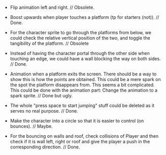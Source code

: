 - Flip animation left and right. // Obsolete.

- Boost upwards when player touches a platform (tp for starters (not)). // Done.

- For the character sprite to go through the platforms from below, we could check 
	the relative vertical position of the two, and toggle the tangibility of the platform. // Obsolete

- Instead of having the character portal through the other side when touching an edge, 
	we could have a wall blocking the way on both sides. // Done.

- Animation when a platform exits the screen. There should be a way to show this is how the points are obtained.
	This could be a mere spark on the spot the platform disappears from. This seems a bit complicated.
	This could be done with the animation part: Change the animation to a spark sprite. // Done but ugly.

- The whole "press space to start jumping" stuff could be deleted as it serves no real purpose. // Done.

- Make the character into a circle so that it is easier to control (on bounces). // Maybe.

- For the bouncing on walls and roof, check collisions of Player and then check if it is wall left, right or roof
	and give the player a push in the corresponding direction. // Done.
